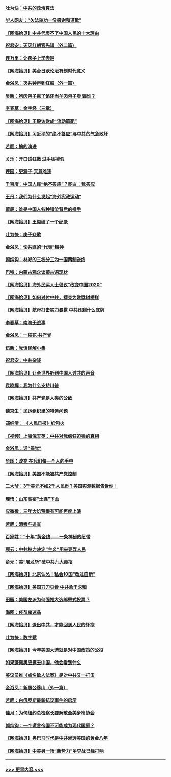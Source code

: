 #### [吐为快：中共的政治算法](../pages/nsc993/n12390506.md?t=09092351) 
#### [华人网友：“欠法轮功一份感谢和道歉”](../pages/nsc993/n12390098.md?t=09092351) 
#### [【网海拾贝】中共代表不了中国人民的十大理由](../pages/nsc993/n12388155.md?t=09092351) 
#### [祝君安：天灭红朝官先知（外二篇）](../pages/nsc993/n12387957.md?t=09092351) 
#### [连万里：让孩子上学去吧](../pages/nsc993/n12385309.md?t=09092351) 
#### [【网海拾贝】美台日欧论坛有划时代意义](../pages/nsc993/n12385232.md?t=09092351) 
#### [金浴凤：灭共钟声到红船（外一篇）](../pages/nsc993/n12385154.md?t=09092351) 
#### [吴新：狗肉包子露了馅还当羊肉包子卖 骗谁？](../pages/nsc993/n12385133.md?t=09092351) 
#### [李春草：金字经（三章）](../pages/nsc993/n12383691.md?t=09092351) 
#### [【网海拾贝】王毅访欧成“流动箭靶”](../pages/nsc993/n12383338.md?t=09092351) 
#### [【网海拾贝】习近平的“绝不答应”与中共的气急败坏](../pages/nsc993/n12382819.md?t=09092351) 
#### [苦胆：摘的演进](../pages/nsc993/n12382619.md?t=09092351) 
#### [关乐：开口谎狂撒 过手猛掺假](../pages/nsc993/n12382604.md?t=09092351) 
#### [莲园：更漏子‧天意难违](../pages/nsc993/n12382598.md?t=09092351) 
#### [千百度：中国人民“绝不答应”？网友：我答应](../pages/nsc993/n12382024.md?t=09092351) 
#### [王丹：我们为什么发起“海外宪政运动”](../pages/nsc993/n12380286.md?t=09092351) 
#### [萧辰：谁是中国人各种错位背后的推手](../pages/nsc993/n12379800.md?t=09092351) 
#### [【网海拾贝】王毅破了一个纪录](../pages/nsc993/n12379251.md?t=09092351) 
#### [吐为快：庚子悲歌](../pages/nsc993/n12378821.md?t=09092351) 
#### [金浴凤：论共匪的“代表”精神](../pages/nsc993/n12377546.md?t=09092351) 
#### [颜纯钩：林郑的三权分工为一国两制送终](../pages/nsc993/n12377306.md?t=09092351) 
#### [巴特：内蒙古观众谈蒙古语现状](../pages/nsc993/n12376923.md?t=09092351) 
#### [【网海拾贝】海外民运人士倡议“改变中国2020”](../pages/nsc993/n12376682.md?t=09092351) 
#### [【网海拾贝】如何对付中共，捷克为欧盟树榜样](../pages/nsc993/n12374209.md?t=09092351) 
#### [【网海拾贝】航母打击实力暴露 中共还剩什么底牌](../pages/nsc993/n12371825.md?t=09092351) 
#### [李春草：南海无战事](../pages/nsc993/n12371159.md?t=09092351) 
#### [金浴凤：一枝花·共产党](../pages/nsc993/n12368757.md?t=09092351) 
#### [伍新：党话民解小集](../pages/nsc993/n12366907.md?t=09092351) 
#### [祝君安：中共杂谈](../pages/nsc993/n12366076.md?t=09092351) 
#### [【网海拾贝】让全世界听到中国人讨共的声音](../pages/nsc993/n12365569.md?t=09092351) 
#### [袁晓辉：我为什么支持川普](../pages/nsc993/n12362670.md?t=09092351) 
#### [【网海拾贝】共产党是人类的公敌](../pages/nsc993/n12363182.md?t=09092351) 
#### [魏京生：民运组织里的特务问题](../pages/nsc993/n12363010.md?t=09092351) 
#### [郑纯清： 《人民日报》纸包火](../pages/nsc993/n12362706.md?t=09092351) 
#### [【视频】上海倪天英：中共对我疯狂迫害的真相](../pages/nsc993/n12356341.md?t=09092351) 
#### [金浴凤：话“保党”](../pages/nsc993/n12361867.md?t=09092351) 
#### [华旸：改变 在我们每一个人的手中](../pages/nsc993/n12361774.md?t=09092351) 
#### [【网海拾贝】美国不能被共产党控制](../pages/nsc993/n12360271.md?t=09092351) 
#### [二大爷：3千美元不如2千人民币？美国实测数据告诉你！](../pages/nsc993/n12358563.md?t=09092351) 
#### [理悟：山东高密“土匪”下山](../pages/nsc993/n12358535.md?t=09092351) 
#### [应微微：三年大饥荒很有可能再度上演](../pages/nsc993/n12358523.md?t=09092351) 
#### [苦胆：清零与追查](../pages/nsc993/n12358501.md?t=09092351) 
#### [百家姓：“十年”黄金线——一条神秘的纽带](../pages/nsc993/n12358319.md?t=09092351) 
#### [项云：中共权力决定“主义”用来耍弄人民](../pages/nsc993/n12358172.md?t=09092351) 
#### [俞元：美“屠龙斩”破中共九大毒招](../pages/nsc993/n12357822.md?t=09092351) 
#### [【网海拾贝】北京认怂！私会10国“改过自新”](../pages/nsc993/n12357784.md?t=09092351) 
#### [【网海拾贝】美国刀刀见骨 中共急于求和](../pages/nsc993/n12355511.md?t=09092351) 
#### [田园：美国左派为何强推大选邮寄式投票？](../pages/nsc993/n12352963.md?t=09092351) 
#### [海网：疫苗鬼速品](../pages/nsc993/n12354438.md?t=09092351) 
#### [【网海拾贝】退出中共，才能回到人民的怀抱](../pages/nsc993/n12352634.md?t=09092351) 
#### [吐为快：数字赋](../pages/nsc993/n12352317.md?t=09092351) 
#### [【网海拾贝】今年美国大选就是对中国政策的公投](../pages/nsc993/n12350973.md?t=09092351) 
#### [如果蓬佩奥应邀去中国，他会看到什么](../pages/nsc993/n12350945.md?t=09092351) 
#### [美议员推《点名敌人法案》是对中共又一打击](../pages/nsc993/n12350765.md?t=09092351) 
#### [金浴凤：新愚公移山（外一篇）](../pages/nsc993/n12350253.md?t=09092351) 
#### [苦胆：白俄罗斯最新抗议事件的启示](../pages/nsc993/n12349989.md?t=09092351) 
#### [佳月：为何纽约总检察长要解散全美步枪协会](../pages/nsc993/n12349939.md?t=09092351) 
#### [颜纯钩：一个谎言帝国不可能成为现代国家？](../pages/nsc993/n12349898.md?t=09092351) 
#### [【网海拾贝】奥巴马时代是中共渗透美国的黄金八年](../pages/nsc993/n12349284.md?t=09092351) 
#### [【网海拾贝】中美另一场“新势力”争夺战已经打响](../pages/nsc993/n12346998.md?t=09092351) 

----
#### [ >>> 更早内容 <<< ](../indexes/nsc993-earlier.md)
